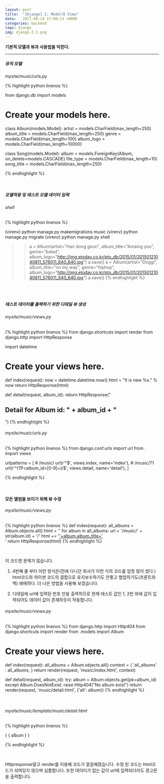```yaml
---
layout: post
title:  "[Django] 2. Model과 View"
date:   2017-09-14 17:00:13 +0800
categories: backend
tags: django
img: django-2-1.png
---
```

**기본적 모델과 뷰과 사용법을 익힌다.**

---


##### 뮤직 모델

mysite/music/urls.py

{% highlight python linenos %}

from django.db import models

# Create your models here.

class Album(models.Model):
    artist = models.CharField(max_length=250)
    album_title = models.CharField(max_length=250)
    genre = models.CharField(max_length=100)
    album_logo = models.CharField(max_length=10000)

class Song(models.Model):
    album = models.ForeignKey(Album, on_delete=models.CASCADE)
    file_type = models.CharField(max_length=10)
    song_title = models.CharField(max_length=250)


{% endhighlight %}

<br>

##### 모델적용 및 테스트 모델 데이터 입력

###### shell


{% highlight python linenos %}


(virenv) python manage.py makemigrations music
(virenv) python manage.py migrate
(virenv) python manage.py shell

>>  a = Album(artist="Han dong geun", album_title="Amaing you", genre="balad", album_logo="http://img.etoday.co.kr/pto_db/2015/01/20150121040811_576011_640_640.jpg")
>> a.save()
>>a = Album(artist="Doggi", album_title="on my way", genre="hiphop", album_logo="http://img.etoday.co.kr/pto_db/2015/01/20150121040811_576011_640_640.jpg")
>> a.save()
{% endhighlight %}
<br>

<br>

##### 테스트 데이터를 출력하기 위한 디테일 뷰 생성

###### mysite/music/views.py

{% highlight python linenos %}
from django.shortcuts import render
from django.http import HttpResponse

import datetime

# Create your views here.
def index(request):
    now = datetime.datetime.now()
    html = "<html><body>It is new %s.</body></html>" % now
    return HttpResponse(html)

def detail(request, album_id):
    return HttpResponse("<h2>Detail for Album id: " + album_id + "</h2>")
{% endhighlight %}
<br>

###### mysite/music/urls.py

{% highlight python linenos %}
from django.conf.urls import url
from . import views

urlpatterns = [
    # /music/
    url(r'^$', views.index, name='index'),
    # /music/71
    url(r'^(?P<album_id>[0-9]+)/$', views.detail, name='detail'),
]

{% endhighlight %}

<br>

#### 모든 앨범을 보이기 위해 뷰 수정

###### mysite/music/views.py

{% highlight python linenos %}
def index(request):
    all_albums = Album.objects.all()
    html = ''
    for album in all_albums:
        url = '/music/' + str(album.id) + '/'
        html += '<a href="'+url+'">'+album.album_title+'</a><br>'
    return HttpResponse(html)
{% endhighlight %}

<br>

이 코드엔 문제가 많습니다.

1. 4번째 줄 부터 이런 방식은(전에 다니던 회사가 이런 식의 코드를 엄청 많이 썼다.) html코드와 파이썬 코드의 결합으로 유지보수하기도 안좋고 협업하기도(프론트와 백) 애매하다. 더 나은 방법을 사용해 보겠습니다.

2. 디테일에 url에 입력된 번호 만을 출력하므로 현재 테스트 값인 1, 2번 외에 값이 입력되어도 데이터 값이 존재하듯이 작동합니다.


###### mysite/music/views.py

{% highlight python linenos %}
from django.http import Http404
from django.shortcuts import render
from .models import Album

# Create your views here.
def index(request):
    all_albums = Album.objects.all()
    context = {
        'all_albums' : all_albums,
    }
    return render(request, 'music/index.html', context)


def detail(request, album_id):
    try:
        album = Album.objects.get(pk=album_id)
    except Album.DoesNotExist:
        raise Http404("No album exist")
    return render(request, 'music/detail.html', {'all': album})
{% endhighlight %}

<br>

###### mysite/music/template/music/detail.html

{% highlight python linenos %}

{ { album } }

{% endhighlight %}

<br>

Httpresponse말고 render를 이용해 코드가 깔끔해졌습니다. 수정 된 코드는 html코드가 섞여있지 않으며 심플합니다. 또한 데이터가 없는 값이 url에 입력되더라도 경고문을 출력합니다.



